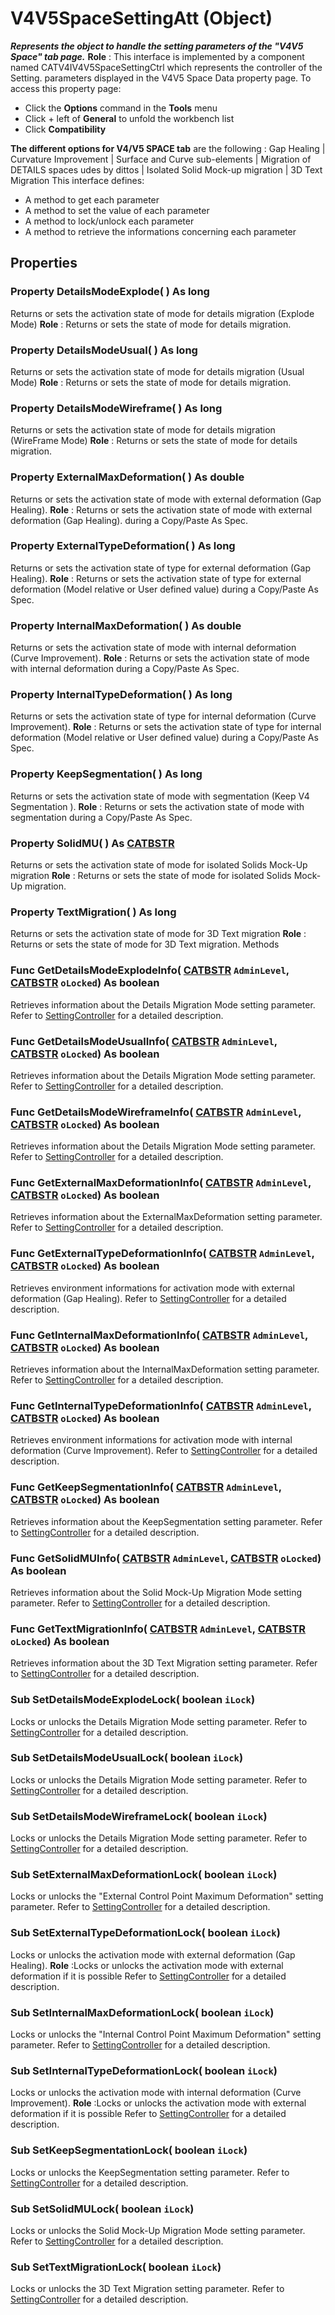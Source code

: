 # V4V5SpaceSettingAtt (Object)

**_Represents the object to handle the setting parameters of the "V4V5 Space" tab page._**
**Role** : This interface is implemented by a component named CATV4IV4V5SpaceSettingCtrl which represents the controller of the Setting. parameters displayed in the V4V5 Space Data property page. To access this property page:

  * Click the **Options** command in the **Tools** menu
  * Click + left of **General** to unfold the workbench list
  * Click **Compatibility**

**The different options for V4/V5 SPACE tab** are the following :  Gap Healing | Curvature Improvement  | Surface and Curve sub-elements  | Migration of DETAILS spaces udes by dittos | Isolated Solid Mock-up migration  | 3D Text Migration
This interface defines:

  * A method to get each parameter
  * A method to set the value of each parameter
  * A method to lock/unlock each parameter
  * A method to retrieve the informations concerning each parameter

## Properties

### Property **DetailsModeExplode**( ) As long

Returns or sets the activation state of mode for details migration (Explode Mode)
**Role** : Returns or sets the state of mode for details migration.  
### Property **DetailsModeUsual**( ) As long

Returns or sets the activation state of mode for details migration (Usual Mode)
**Role** : Returns or sets the state of mode for details migration.  
### Property **DetailsModeWireframe**( ) As long

Returns or sets the activation state of mode for details migration (WireFrame Mode)
**Role** : Returns or sets the state of mode for details migration.  
### Property **ExternalMaxDeformation**( ) As double

Returns or sets the activation state of mode with external deformation (Gap Healing).
**Role** : Returns or sets the activation state of mode with external deformation (Gap Healing). during a Copy/Paste As Spec.  
### Property **ExternalTypeDeformation**( ) As long

Returns or sets the activation state of type for external deformation (Gap Healing).
**Role** : Returns or sets the activation state of type for external deformation (Model relative or User defined value) during a Copy/Paste As Spec.  
### Property **InternalMaxDeformation**( ) As double

Returns or sets the activation state of mode with internal deformation (Curve Improvement).
**Role** : Returns or sets the activation state of mode with internal deformation during a Copy/Paste As Spec.  
### Property **InternalTypeDeformation**( ) As long

Returns or sets the activation state of type for internal deformation (Curve Improvement).
**Role** : Returns or sets the activation state of type for internal deformation (Model relative or User defined value) during a Copy/Paste As Spec.  
### Property **KeepSegmentation**( ) As long

Returns or sets the activation state of mode with segmentation (Keep V4 Segmentation ).
**Role** : Returns or sets the activation state of mode with segmentation during a Copy/Paste As Spec.  
### Property **SolidMU**( ) As [CATBSTR](../System/typedef_CATBSTR_8129.md)

Returns or sets the activation state of mode for isolated Solids Mock-Up migration
**Role** : Returns or sets the state of mode for isolated Solids Mock-Up migration.  
### Property **TextMigration**( ) As long

Returns or sets the activation state of mode for 3D Text migration
**Role** : Returns or sets the state of mode for 3D Text migration.  Methods

### Func **GetDetailsModeExplodeInfo**( [CATBSTR](../System/typedef_CATBSTR_8129.md)  `AdminLevel`,  [CATBSTR](../System/typedef_CATBSTR_8129.md)  `oLocked`) As boolean

Retrieves information about the Details Migration Mode setting parameter.
Refer to [SettingController](../System/interface_SettingController_63320.md) for a detailed description.  
### Func **GetDetailsModeUsualInfo**( [CATBSTR](../System/typedef_CATBSTR_8129.md)  `AdminLevel`,  [CATBSTR](../System/typedef_CATBSTR_8129.md)  `oLocked`) As boolean

Retrieves information about the Details Migration Mode setting parameter.
Refer to [SettingController](../System/interface_SettingController_63320.md) for a detailed description.  
### Func **GetDetailsModeWireframeInfo**( [CATBSTR](../System/typedef_CATBSTR_8129.md)  `AdminLevel`,  [CATBSTR](../System/typedef_CATBSTR_8129.md)  `oLocked`) As boolean

Retrieves information about the Details Migration Mode setting parameter.
Refer to [SettingController](../System/interface_SettingController_63320.md) for a detailed description.  
### Func **GetExternalMaxDeformationInfo**( [CATBSTR](../System/typedef_CATBSTR_8129.md)  `AdminLevel`,  [CATBSTR](../System/typedef_CATBSTR_8129.md)  `oLocked`) As boolean

Retrieves information about the ExternalMaxDeformation setting parameter.
Refer to [SettingController](../System/interface_SettingController_63320.md) for a detailed description.  
### Func **GetExternalTypeDeformationInfo**( [CATBSTR](../System/typedef_CATBSTR_8129.md)  `AdminLevel`,  [CATBSTR](../System/typedef_CATBSTR_8129.md)  `oLocked`) As boolean

Retrieves environment informations for activation mode with external deformation (Gap Healing).
Refer to [SettingController](../System/interface_SettingController_63320.md) for a detailed description.  
### Func **GetInternalMaxDeformationInfo**( [CATBSTR](../System/typedef_CATBSTR_8129.md)  `AdminLevel`,  [CATBSTR](../System/typedef_CATBSTR_8129.md)  `oLocked`) As boolean

Retrieves information about the InternalMaxDeformation setting parameter.
Refer to [SettingController](../System/interface_SettingController_63320.md) for a detailed description.  
### Func **GetInternalTypeDeformationInfo**( [CATBSTR](../System/typedef_CATBSTR_8129.md)  `AdminLevel`,  [CATBSTR](../System/typedef_CATBSTR_8129.md)  `oLocked`) As boolean

Retrieves environment informations for activation mode with internal deformation (Curve Improvement).
Refer to [SettingController](../System/interface_SettingController_63320.md) for a detailed description.  
### Func **GetKeepSegmentationInfo**( [CATBSTR](../System/typedef_CATBSTR_8129.md)  `AdminLevel`,  [CATBSTR](../System/typedef_CATBSTR_8129.md)  `oLocked`) As boolean

Retrieves information about the KeepSegmentation setting parameter.
Refer to [SettingController](../System/interface_SettingController_63320.md) for a detailed description.  
### Func **GetSolidMUInfo**( [CATBSTR](../System/typedef_CATBSTR_8129.md)  `AdminLevel`,  [CATBSTR](../System/typedef_CATBSTR_8129.md)  `oLocked`) As boolean

Retrieves information about the Solid Mock-Up Migration Mode setting parameter.
Refer to [SettingController](../System/interface_SettingController_63320.md) for a detailed description.  
### Func **GetTextMigrationInfo**( [CATBSTR](../System/typedef_CATBSTR_8129.md)  `AdminLevel`,  [CATBSTR](../System/typedef_CATBSTR_8129.md)  `oLocked`) As boolean

Retrieves information about the 3D Text Migration setting parameter.
Refer to [SettingController](../System/interface_SettingController_63320.md) for a detailed description.  
### Sub **SetDetailsModeExplodeLock**( boolean  `iLock`)

Locks or unlocks the Details Migration Mode setting parameter.
Refer to [SettingController](../System/interface_SettingController_63320.md) for a detailed description.  
### Sub **SetDetailsModeUsualLock**( boolean  `iLock`)

Locks or unlocks the Details Migration Mode setting parameter.
Refer to [SettingController](../System/interface_SettingController_63320.md) for a detailed description.  
### Sub **SetDetailsModeWireframeLock**( boolean  `iLock`)

Locks or unlocks the Details Migration Mode setting parameter.
Refer to [SettingController](../System/interface_SettingController_63320.md) for a detailed description.  
### Sub **SetExternalMaxDeformationLock**( boolean  `iLock`)

Locks or unlocks the "External Control Point Maximum Deformation" setting parameter.
Refer to [SettingController](../System/interface_SettingController_63320.md) for a detailed description.  
### Sub **SetExternalTypeDeformationLock**( boolean  `iLock`)

Locks or unlocks the activation mode with external deformation (Gap Healing).
**Role** :Locks or unlocks the activation mode with external deformation if it is possible
Refer to [SettingController](../System/interface_SettingController_63320.md) for a detailed description.  
### Sub **SetInternalMaxDeformationLock**( boolean  `iLock`)

Locks or unlocks the "Internal Control Point Maximum Deformation" setting parameter.
Refer to [SettingController](../System/interface_SettingController_63320.md) for a detailed description.  
### Sub **SetInternalTypeDeformationLock**( boolean  `iLock`)

Locks or unlocks the activation mode with internal deformation (Curve Improvement).
**Role** :Locks or unlocks the activation mode with external deformation if it is possible
Refer to [SettingController](../System/interface_SettingController_63320.md) for a detailed description.  
### Sub **SetKeepSegmentationLock**( boolean  `iLock`)

Locks or unlocks the KeepSegmentation setting parameter.
Refer to [SettingController](../System/interface_SettingController_63320.md) for a detailed description.  
### Sub **SetSolidMULock**( boolean  `iLock`)

Locks or unlocks the Solid Mock-Up Migration Mode setting parameter.
Refer to [SettingController](../System/interface_SettingController_63320.md) for a detailed description.  
### Sub **SetTextMigrationLock**( boolean  `iLock`)

Locks or unlocks the 3D Text Migration setting parameter.
Refer to [SettingController](../System/interface_SettingController_63320.md) for a detailed description.